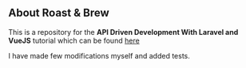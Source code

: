 ## About Roast & Brew

This is a repository for the __API Driven Development With Laravel and VueJS__
tutorial which can be found
[here](https://serversideup.net/courses/api-driven-development-laravel-vuejs/)

I have made few modifications myself and added tests.